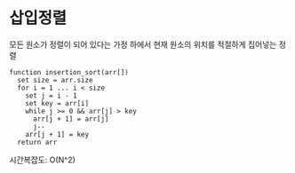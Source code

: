 # 삽입정렬

모든 원소가 정렬이 되어 있다는 가정 하에서 현재 원소의 위치를 적절하게 집어넣는 정렬

```pseudo
function insertion_sort(arr[])
  set size = arr.size
  for i = 1 ... i < size
    set j = i - 1
    set key = arr[i]
    while j >= 0 && arr[j] > key
      arr[j + 1] = arr[j]
      j--
    arr[j + 1] = key
  return arr
```

시간복잡도: O(N^2)
